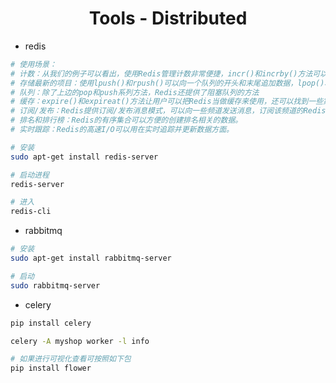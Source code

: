 <div align="center">

# Tools - Distributed

</div>

- redis

```bash
# 使用场景：
# 计数：从我们的例子可以看出，使用Redis管理计数非常便捷，incr()和incrby()方法可以方便的实现计数功能。
# 存储最新的项目：使用lpush()和rpush()可以向一个队列的开头和末尾追加数据，lpop()和rpop()则是从队列开始和末尾弹出元素。如果操作造成队列长度改变，还可以用ltrim()保持队列长度。
# 队列：除了上边的pop和push系列方法，Redis还提供了阻塞队列的方法
# 缓存：expire()和expireat()方法让用户可以把Redis当做缓存来使用，还可以找到一些第三方开发的将Redis配置为Django缓存后端的模块。
# 订阅/发布：Redis提供订阅/发布消息模式，可以向一些频道发送消息，订阅该频道的Redis客户端可以接受到该消息。
# 排名和排行榜：Redis的有序集合可以方便的创建排名相关的数据。
# 实时跟踪：Redis的高速I/O可以用在实时追踪并更新数据方面。

# 安装
sudo apt-get install redis-server

# 启动进程
redis-server

# 进入
redis-cli
```

- rabbitmq

```bash
# 安装
sudo apt-get install rabbitmq-server

# 启动
sudo rabbitmq-server
```

- celery

```bash
pip install celery

celery -A myshop worker -l info

# 如果进行可视化查看可按照如下包
pip install flower
```

